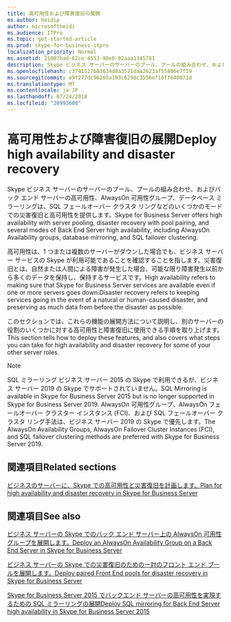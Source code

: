 ```yaml
---
title: 高可用性および障害復旧の展開
ms.author: heidip
author: microsoftheidi
ms.audience: ITPro
ms.topic: get-started-article
ms.prod: skype-for-business-itpro
localization_priority: Normal
ms.assetid: 21007bad-62ce-4553-98e0-02aaa1345781
description: Skype ビジネス サーバーのサーバーのプール、プールの組み合わせ、およびバック エンド サーバーの高可用性、AlwaysOn 可用性グループ、データベース ミラーリングは、SQL フェールオーバー クラスタ リングなどのいくつかのモードでの災害復旧と高可用性を提供します。
ms.openlocfilehash: c3741527b83634d8a3571daa2623af55806e7f19
ms.sourcegitcommit: e9f277dc96265a193c6298c3556ef16ff640071d
ms.translationtype: MT
ms.contentlocale: ja-JP
ms.lasthandoff: 07/24/2018
ms.locfileid: "20993600"
---
```

# <a name="deploy-high-availability-and-disaster-recovery"></a><span data-ttu-id="ba0be-103">高可用性および障害復旧の展開</span><span class="sxs-lookup"><span data-stu-id="ba0be-103">Deploy high availability and disaster recovery</span></span>
 
<span data-ttu-id="ba0be-104">Skype ビジネス サーバーのサーバーのプール、プールの組み合わせ、およびバック エンド サーバーの高可用性、AlwaysOn 可用性グループ、データベース ミラーリングは、SQL フェールオーバー クラスタ リングなどのいくつかのモードでの災害復旧と高可用性を提供します。</span><span class="sxs-lookup"><span data-stu-id="ba0be-104">Skype for Business Server offers high availability with server pooling, disaster recovery with pool pairing, and several modes of Back End Server high availability, including AlwaysOn Availability groups, database mirroring, and SQL failover clustering.</span></span> 
  
<span data-ttu-id="ba0be-105">高可用性は、1 つまたは複数のサーバーがダウンした場合でも、ビジネス サーバー サービスの Skype が利用可能であることを確認することを指します。災害復旧とは、自然または人間による障害が発生した場合、可能な限り障害発生以前から多くのデータを保持し、保持するサービスです。</span><span class="sxs-lookup"><span data-stu-id="ba0be-105">High availability refers to making sure that Skype for Business Server services are available even if one or more servers goes down.Disaster recovery refers to keeping services going in the event of a natural or human-caused disaster, and preserving as much data from before the disaster as possible.</span></span>
  
<span data-ttu-id="ba0be-106">このセクションでは、これらの機能の展開方法について説明し、別のサーバーの役割のいくつかに対する高可用性と障害復旧に使用できる手順を取り上げます。</span><span class="sxs-lookup"><span data-stu-id="ba0be-106">This section tells how to deploy these features, and also covers what steps you can take for high availability and disaster recovery for some of your other server roles.</span></span>

> [!NOTE]
> <span data-ttu-id="ba0be-107">SQL ミラーリング ビジネス サーバー 2015 の Skype で利用できるが、ビジネス サーバー 2019 の Skype でサポートされていません。</span><span class="sxs-lookup"><span data-stu-id="ba0be-107">SQL Mirroring is available in Skype for Business Server 2015 but is no longer supported in Skype for Business Server 2019.</span></span> <span data-ttu-id="ba0be-108">AlwaysOn 可用性グループ、AlwaysOn フェールオーバー クラスター インスタンス (FCI)、および SQL フェールオーバー クラスタ リング手法は、ビジネス サーバー 2019 の Skype で優先します。</span><span class="sxs-lookup"><span data-stu-id="ba0be-108">The  AlwaysOn Availability Groups, AlwaysOn Failover Cluster Instances (FCI), and SQL failover clustering methods are preferred with Skype for Business Server 2019.</span></span>
  
## <a name="related-sections"></a><span data-ttu-id="ba0be-109">関連項目</span><span class="sxs-lookup"><span data-stu-id="ba0be-109">Related sections</span></span>

[<span data-ttu-id="ba0be-110">ビジネスのサーバーに、Skype での高可用性と災害復旧を計画します。</span><span class="sxs-lookup"><span data-stu-id="ba0be-110">Plan for high availability and disaster recovery in Skype for Business Server</span></span>](../../plan-your-deployment/high-availability-and-disaster-recovery/high-availability-and-disaster-recovery.md)
  
## <a name="see-also"></a><span data-ttu-id="ba0be-111">関連項目</span><span class="sxs-lookup"><span data-stu-id="ba0be-111">See also</span></span>

[<span data-ttu-id="ba0be-112">ビジネス サーバーの Skype でのバック エンド サーバー上の AlwaysOn 可用性グループを展開します。</span><span class="sxs-lookup"><span data-stu-id="ba0be-112">Deploy an AlwaysOn Availability Group on a Back End Server in Skype for Business Server</span></span>](alwayson-availability-group.md)

[<span data-ttu-id="ba0be-113">ビジネス サーバーの Skype での災害復旧のための一対のフロント エンド プールを展開します。</span><span class="sxs-lookup"><span data-stu-id="ba0be-113">Deploy paired Front End pools for disaster recovery in Skype for Business Server</span></span>](front-end-pools-for-disaster-recovery.md)
  
[<span data-ttu-id="ba0be-114">Skype for Business Server 2015 でバックエンド サーバーの高可用性を実現するための SQL ミラーリングの展開</span><span class="sxs-lookup"><span data-stu-id="ba0be-114">Deploy SQL mirroring for Back End Server high availability in Skype for Business Server 2015</span></span>](sql-mirroring-for-high-availability.md)
  
